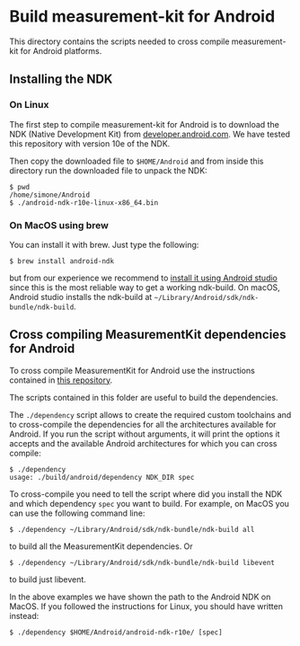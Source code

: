 # Build measurement-kit for Android

This directory contains the scripts needed to cross compile
measurement-kit for Android platforms.

## Installing the NDK

### On Linux

The first step to compile measurement-kit for Android is to download the
NDK (Native Development Kit) from [developer.android.com](
https://developer.android.com/tools/sdk/ndk/index.html).  We have tested
this repository with version 10e of the NDK.

Then copy the downloaded file to `$HOME/Android` and from inside this directory
run the downloaded file to unpack the NDK:

    $ pwd
    /home/simone/Android
    $ ./android-ndk-r10e-linux-x86_64.bin

### On MacOS using brew

You can install it with brew. Just type the following:

    $ brew install android-ndk

but from our experience we recommend to [install it using Android studio](
https://developer.android.com/ndk/guides/index.html#download-ndk)
since this is the most reliable way to get a working ndk-build.
On macOS, Android studio installs the ndk-build at 
`~/Library/Android/sdk/ndk-bundle/ndk-build`.

## Cross compiling MeasurementKit dependencies for Android

To cross compile MeasurementKit for Android use
the instructions contained in 
[this repository](https://github.com/measurement-kit/measurement-kit-android).

The scripts contained in this folder are useful to build the dependencies.

The `./dependency` script allows to create the required custom
toolchains and to cross-compile the dependencies for all the architectures
available for Android. If you run the script without arguments, it will
print the options it accepts and the available Android architectures for
which you can cross compile:

    $ ./dependency
    usage: ./build/android/dependency NDK_DIR spec

To cross-compile you need to tell the script where did you install the NDK
and which dependency `spec` you want to build. For example, on MacOS you can use
the following command line:

    $ ./dependency ~/Library/Android/sdk/ndk-bundle/ndk-build all 

to build all the MeasurementKit dependencies. Or

    $ ./dependency ~/Library/Android/sdk/ndk-bundle/ndk-build libevent

to build just libevent. 

In the above examples we have shown the path to the Android NDK on MacOS. If
you followed the instructions for Linux, you should have written instead:

    $ ./dependency $HOME/Android/android-ndk-r10e/ [spec]
